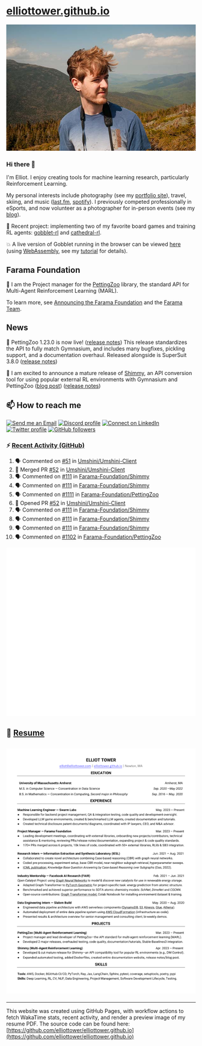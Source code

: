 # [elliottower.github.io](https://github.com/elliottower/elliottower.github.io)

[![A wild Elliot on Mt Washington](https://raw.githubusercontent.com/elliottower/elliottower.github.io/main/src/jpg/DSCF7539-600px.jpg?raw=true)](https://raw.githubusercontent.com/elliottower/elliottower.github.io/main/src/jpg/DSCF7539.jpg?raw=true)

### Hi there 👋

I'm Elliot. I enjoy creating tools for machine learning research, particularly Reinforcement Learning.

My personal interests include photography (see my [portfolio site](https://www.elliottower.com/)), travel, skiing, and music ([last.fm](https://www.last.fm/user/ajsdlfkwer), [spotify](https://open.spotify.com/user/12132818380)). I previously competed professionally in eSports, and now volunteer as a photographer for in-person events (see my [blog](https://www.elliottower.com/stories/?category=events)).

🤖 Recent project: implementing two of my favorite board games and training RL agents: [gobblet-rl](https://github.com/elliottower/gobblet-rl) and [cathedral-rl](https://github.com/elliottower/cathedral-rl). 

💥 A live version of Gobblet running in the browser can be viewed [here](https://elliottower.github.io/gobblet-rl/) (using [WebAssembly](https://webassembly.org/), see my [tutorial](https://github.com/elliottower/gobblet-rl/blob/main/tutorials/WebAssembly/web_assembly.md) for details).

## Farama Foundation

🚀 I am the Project manager for the [PettingZoo](https://github.com/Farama-Foundation/PettingZoo) library, the standard API for Multi-Agent Reinforcement Learning (MARL). 

To learn more, see [Announcing the Farama Foundation](https://farama.org/Announcing-The-Farama-Foundation) and the [Farama Team](https://farama.org/team).

## News

🎉 PettingZoo 1.23.0 is now live! ([release notes](https://github.com/Farama-Foundation/PettingZoo/releases/tag/1.23.0)) This release standardizes the API to fully match Gymnasium, and includes many bugfixes, pickling support, and a documentation overhaul. Released alongside is SuperSuit 3.8.0 ([release notes](https://github.com/Farama-Foundation/SuperSuit/releases/tag/3.8.0)) 

<!-- ![GitHub Release Date](https://img.shields.io/github/release-date/Farama-Foundation/PettingZoo) -->

🎉 I am excited to announce a mature release of [Shimmy](https://github.com/Farama-Foundation/Shimmy), an API conversion tool for using popular external RL environments with Gymnasium and PettingZoo ([blog post](https://farama.org/Announcing-Shimmy)) ([release notes](https://github.com/Farama-Foundation/Shimmy/releases/tag/v1.0.0)) 

## 📫 How to reach me

 [![Send me an Email](https://img.shields.io/badge/email-elliot%40elliottower.com-blue)](mailto:elliot@elliottower.com)
 [![Discord profile](https://img.shields.io/badge/Discord-7289DA?style=flat&logo=discord&logoColor=white)](https://discord.com/users/83091537923145728)
 [![Connect on LinkedIn](https://img.shields.io/badge/--linkedin?label=LinkedIn&logo=LinkedIn&style=social)](https://www.linkedin.com/in/elliot-tower)
 [![Twitter profile](https://img.shields.io/twitter/follow/elliottower?style=social)](https://twitter.com/ElliotTower/)
 [![GitHub followers](https://img.shields.io/github/followers/elliottower?style=social)](https://github.com/elliottower/)

### ⚡ [Recent Activity (GitHub)](https://github.com/elliottower)

<!--START_SECTION:activity-->
1. 🗣 Commented on [#51](https://github.com/Umshini/Umshini-Client/pull/51#issuecomment-1745784399) in [Umshini/Umshini-Client](https://github.com/Umshini/Umshini-Client)
2. 🎉 Merged PR [#52](https://github.com/Umshini/Umshini-Client/pull/52) in [Umshini/Umshini-Client](https://github.com/Umshini/Umshini-Client)
3. 🗣 Commented on [#111](https://github.com/Farama-Foundation/Shimmy/pull/111#issuecomment-1745200233) in [Farama-Foundation/Shimmy](https://github.com/Farama-Foundation/Shimmy)
4. 🗣 Commented on [#111](https://github.com/Farama-Foundation/Shimmy/pull/111#issuecomment-1745198388) in [Farama-Foundation/Shimmy](https://github.com/Farama-Foundation/Shimmy)
5. 🗣 Commented on [#1111](https://github.com/Farama-Foundation/PettingZoo/issues/1111#issuecomment-1745108288) in [Farama-Foundation/PettingZoo](https://github.com/Farama-Foundation/PettingZoo)
6. 💪 Opened PR [#52](https://github.com/Umshini/Umshini-Client/pull/52) in [Umshini/Umshini-Client](https://github.com/Umshini/Umshini-Client)
7. 🗣 Commented on [#111](https://github.com/Farama-Foundation/Shimmy/pull/111#issuecomment-1743084792) in [Farama-Foundation/Shimmy](https://github.com/Farama-Foundation/Shimmy)
8. 🗣 Commented on [#111](https://github.com/Farama-Foundation/Shimmy/pull/111#issuecomment-1741213180) in [Farama-Foundation/Shimmy](https://github.com/Farama-Foundation/Shimmy)
9. 🗣 Commented on [#111](https://github.com/Farama-Foundation/Shimmy/pull/111#issuecomment-1741004093) in [Farama-Foundation/Shimmy](https://github.com/Farama-Foundation/Shimmy)
10. 🗣 Commented on [#1102](https://github.com/Farama-Foundation/PettingZoo/issues/1102#issuecomment-1738049732) in [Farama-Foundation/PettingZoo](https://github.com/Farama-Foundation/PettingZoo)
<!--END_SECTION:activity-->


<picture>
  <a href="https://metrics.lecoq.io/insights?user=elliottower">
   <img src="/github-metrics.svg" alt="Metrics">
  </a>
</picture>

## 📄 [Resume](https://elliottower.github.io/src/pdf/resume.pdf)

<!-- PDF-TO-MARKDOWN:START -->
![Page 1](src/png/page1.png "Page 1")
---
<!-- PDF-TO-MARKDOWN:END -->

----

This website was created using GitHub Pages, with workflow actions to fetch WakaTime stats, recent activity, and render a preview image of my resume PDF. The source code can be found here: [https://github.com/elliottower/elliottower.github.io](https://github.com/elliottower/elliottower.github.io)

